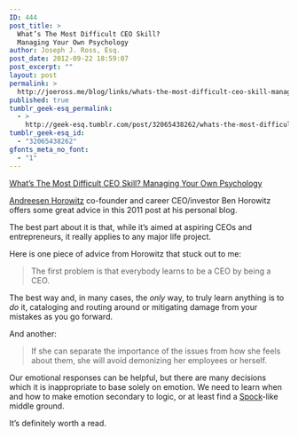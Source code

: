 ```yaml
---
ID: 444
post_title: >
  What’s The Most Difficult CEO Skill?
  Managing Your Own Psychology
author: Joseph J. Ross, Esq.
post_date: 2012-09-22 18:59:07
post_excerpt: ""
layout: post
permalink: >
  http://joeross.me/blog/links/whats-the-most-difficult-ceo-skill-managing-your/
published: true
tumblr_geek-esq_permalink:
  - >
    http://geek-esq.tumblr.com/post/32065438262/whats-the-most-difficult-ceo-skill-managing-your
tumblr_geek-esq_id:
  - "32065438262"
gfonts_meta_no_font:
  - "1"
---
```

<a href='http://bhorowitz.com/2011/04/01/what’s-the-most-difficult-ceo-skill-managing-your-own-psychology/'>What’s The Most Difficult CEO Skill? Managing Your Own Psychology</a><div class="link_description"><p><a href="http://a16z.com/" target="_blank">Andreesen Horowitz</a> co-founder and career CEO/investor Ben Horowitz offers some great advice in this 2011 post at his personal blog.</p>

<p>The best part about it is that, while it&#8217;s aimed at aspiring CEOs and entrepreneurs, it really applies to any major life project.</p>

<p>Here is one piece of advice from Horowitz that stuck out to me:</p>

<blockquote>
  <p>The first problem is that everybody learns to be a CEO by being a CEO.</p>
</blockquote>

<p>The best way and, in many cases, the <em>only</em> way, to truly learn anything is to <em>do</em> it, cataloging and routing around or mitigating damage from your mistakes as you go forward.</p>

<p>And another:</p>

<blockquote>
  <p>If she can separate the importance of the issues from how she feels about them, she will avoid demonizing her employees or herself.</p>
</blockquote>

<p>Our emotional responses can be helpful, but there are many decisions  which it is inappropriate to base solely on emotion. We need to learn when and how to make emotion secondary to logic, or at least find a <a href="http://en.wikipedia.org/wiki/Spock#Reaction_to_Spock.27s_death" target="_blank">Spock</a>-like middle ground.</p>

<p>It&#8217;s definitely worth a read.</p></div>